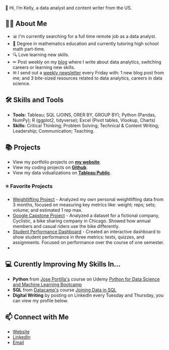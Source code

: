 👋 Hi, I’m Kelly, a data analyst and content writer from the US. 

## 🙋‍♀️ About Me
- 📊 I'm currently searching for a full time remote job as a data analyst. 
- 📐 Degree in mathematics education and currently tutoring high school math part-time. 
- 🔍 Love learning new skills.
- ✏ Post weekly on my [blog](https://www.kellyjadams.com/blog) where I write about data analytics, switching careers or learning new skills. 
- ✉ I send out a [weekly newsletter](https://newsletter.kellyjadams.com/) every Friday with: 1 new blog post from me; and 3 bite-sized resources related to data analytics, careers in data science. 

## 🛠 Skills and Tools
- **Tools:** Tableau; SQL (JOINS, ORER BY, GROUP BY); Python (Pandas, NumPy);  R (ggplot2, tidyverse); Excel (Pivot tables, Vlookup, Charts)
- **Skills:** Critical Thinking; Problem Solving; Technical & Content Writing; Leadership; Communication; Teaching.

## 📚 Projects
- View my portfolio projects on [**my website**](https://www.kellyjadams.com/portfolio). 
- View my coding projects on [**Github**](https://github.com/kellyjadams?tab=repositories).
- View my data vidualizations on [**Tableau Public**](https://public.tableau.com/app/profile/kellyjadams).

### ⭐ Favorite Projects
- [Weightlifting Project](https://public.tableau.com/app/profile/kellyjadams/viz/WeightliftingProject/Final) - Analyzed my own personal weightlifting data from 3 months, focused on measuring key metrics like: weight; reps; sets; volume; and estimated 1 rep max. 
- [Google Capstone Project](https://public.tableau.com/app/profile/kellyjadams/viz/GoogleCapstoneProjectCyclistic/Dashboard) - Analyzed a dataset for a fictional company, Cyclistic, a bike sharing company in Chicago. Showed how annual members and casual riders use the bike differently. 
- [Student Performance Dashboard](https://public.tableau.com/app/profile/kellyjadams/viz/StudentPerformanceDashboard_16745159154300/FinalDashboard) - Created an interactive dashboard to show student performance in three metrics: tests, quizzes, and assignments. Focused on performance over the course of one semester.
- 
## 💻 Curently Improving My Skills In...
- **Python** from [Jose Portilla's](https://www.udemy.com/user/joseportilla/) course on Udemy [Python for Data Science and Machine Learning Bootcamp](https://www.udemy.com/course/python-for-data-science-and-machine-learning-bootcamp/)
- **SQL** from [Datacamp's](https://www.datacamp.com/) course [Joining Data in SQL](https://app.datacamp.com/learn/courses/joining-data-in-sql)
- **Digital Writing** by posting on LinkedIn every Tuesday and Thursday, you can view my profile below. 

## 📫 Connect with Me
- [Website](https://www.kellyjadams.com/)
- [LinkedIn](https://www.linkedin.com/in/kellyjianadams/)
- [Email](mailto:kelly@kellyjadams.com)
